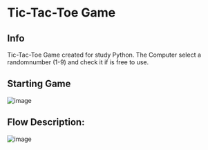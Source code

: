 # Tic-Tac-Toe Game

## Info

Tic-Tac-Toe Game created for study Python.
The Computer select a randomnumber (1-9) and check it if is free to use.


## Starting Game

![image](https://user-images.githubusercontent.com/6375849/172067737-82a19cea-fc62-46cf-9737-ed27be3798b1.png)

## Flow Description:

![image](https://user-images.githubusercontent.com/6375849/172067715-a8a709c6-4bf2-42e3-8c8f-6329da47e458.png)
